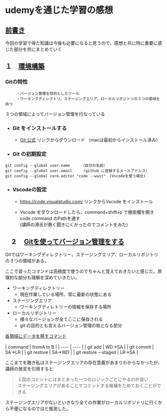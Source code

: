 # udemyを通じた学習の感想
##  <u>前書き</u>
今回の学習で得た知識は今後も必要になると思うので、感想と共に特に重要に感じた部分を共にまとめていく　　
## １　<u>環境構築</u>

### Gitの特性  　　
```   　
     ・バージョン管理を目的としたツール     
     ・ワーキングディレクトリ、ステージングエリア、ローカルリポジトリの３つの領域を持つ
```
３つの領域によってバージョン管理を行なっている


- <h3>Git をインストールする</h3>
   
   - [Git 公式](https://gitforwindows.org/) リンクからダウンロード
  （macは最初からインストール済み）

- <h3>Git の初期設定</h3>
```
git config --global user.name     （自分の名前）
git config --global user.email     (github に登録するメールアドレス）
git config --global core.editor "code --wait"　(Vscodeを使う場合)
```
- <h3>Vscodeの設定</h3>
 
  - https://code.visualstudio.com/  リンクからVscode をインストール
  
  - Vscode をダウンロードしたら、command+shift+p で検索欄を開きcode command のPathを通す  
   (講師の滑舌が悪く聞きにくかったのでコメントをみた)
　




## 　2　 <u>Gitを使ってバージョン管理をする </u>

Gitではワーキングディレクトリー、ステージングエリア、ローカルリポジトリの３つの領域がある。

ここで習ったコマンドは高頻度で使うのでちゃんと覚えておきたいと感じた。原理的な部分も理解を深めていきたい。




- ワーキングディレクトリー
   - 現在作業している場所、常に最新の状態にある
- ステージングエリア
   - ワーキングディレトリーの情報を保存する場所
- ローカルリポジトリー
   - 様々なバージョンが全てここに保存される
   - git の目的とも言えるバージョン管理の核となる部分


<u>各領域にデータを移すコマンド</u><br>
<br>
|  command      |  fromA to B  |
| ---- | ----   |
|  git add  |  WD→SA   |
|  git commit  | SA→LR |
|  git restore   |  SA→WD    |
|  git restore --staged    |  LR→SA    |


ここまでを聴き私はステージングエリアの存在意義があまりわからなかったが、講師の発言を引用すると
>１回のコミットにはまとまった一つのロジックごとにやるのが良い<br>
 ステージングエリアがあることでコミットする候補をためておくことができる
>

ステージングエリアがないといきなり全ての作業がローカルリポジトリに行くから不便になるのではと推測した。
